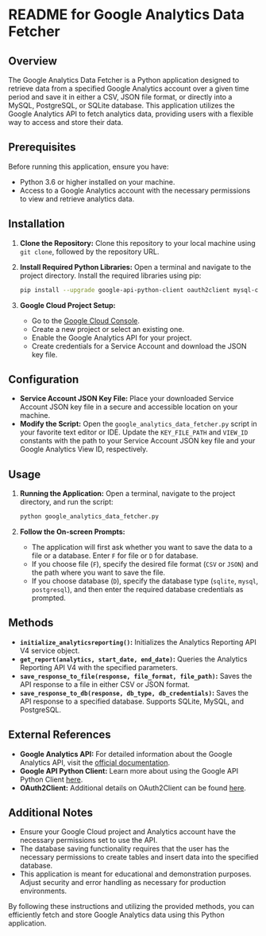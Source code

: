 # README for Google Analytics Data Fetcher

## Overview

The Google Analytics Data Fetcher is a Python application designed to retrieve data from a specified Google Analytics account over a given time period and save it in either a CSV, JSON file format, or directly into a MySQL, PostgreSQL, or SQLite database. This application utilizes the Google Analytics API to fetch analytics data, providing users with a flexible way to access and store their data.

## Prerequisites

Before running this application, ensure you have:
- Python 3.6 or higher installed on your machine.
- Access to a Google Analytics account with the necessary permissions to view and retrieve analytics data.

## Installation

1. **Clone the Repository:**
   Clone this repository to your local machine using `git clone`, followed by the repository URL.

2. **Install Required Python Libraries:**
   Open a terminal and navigate to the project directory. Install the required libraries using pip:

   ```bash
   pip install --upgrade google-api-python-client oauth2client mysql-connector-python psycopg2
   ```

3. **Google Cloud Project Setup:**
   - Go to the [Google Cloud Console](https://console.cloud.google.com/).
   - Create a new project or select an existing one.
   - Enable the Google Analytics API for your project.
   - Create credentials for a Service Account and download the JSON key file.

## Configuration

- **Service Account JSON Key File:** Place your downloaded Service Account JSON key file in a secure and accessible location on your machine.
- **Modify the Script:** Open the `google_analytics_data_fetcher.py` script in your favorite text editor or IDE. Update the `KEY_FILE_PATH` and `VIEW_ID` constants with the path to your Service Account JSON key file and your Google Analytics View ID, respectively.

## Usage

1. **Running the Application:**
   Open a terminal, navigate to the project directory, and run the script:

   ```bash
   python google_analytics_data_fetcher.py
   ```

2. **Follow the On-screen Prompts:**
   - The application will first ask whether you want to save the data to a file or a database. Enter `F` for file or `D` for database.
   - If you choose file (`F`), specify the desired file format (`CSV` or `JSON`) and the path where you want to save the file.
   - If you choose database (`D`), specify the database type (`sqlite`, `mysql`, `postgresql`), and then enter the required database credentials as prompted.

## Methods

- **`initialize_analyticsreporting()`:** Initializes the Analytics Reporting API V4 service object.
- **`get_report(analytics, start_date, end_date)`:** Queries the Analytics Reporting API V4 with the specified parameters.
- **`save_response_to_file(response, file_format, file_path)`:** Saves the API response to a file in either CSV or JSON format.
- **`save_response_to_db(response, db_type, db_credentials)`:** Saves the API response to a specified database. Supports SQLite, MySQL, and PostgreSQL.

## External References

- **Google Analytics API:** For detailed information about the Google Analytics API, visit the [official documentation](https://developers.google.com/analytics/devguides/reporting/core/v4/).
- **Google API Python Client:** Learn more about using the Google API Python Client [here](https://github.com/googleapis/google-api-python-client).
- **OAuth2Client:** Additional details on OAuth2Client can be found [here](https://oauth2client.readthedocs.io/en/latest/).

## Additional Notes

- Ensure your Google Cloud project and Analytics account have the necessary permissions set to use the API.
- The database saving functionality requires that the user has the necessary permissions to create tables and insert data into the specified database.
- This application is meant for educational and demonstration purposes. Adjust security and error handling as necessary for production environments.

By following these instructions and utilizing the provided methods, you can efficiently fetch and store Google Analytics data using this Python application.